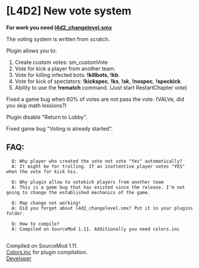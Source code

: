 # [L4D2] New vote system
**For work you need [l4d2_changelevel.smx](https://forums.alliedmods.net/showthread.php?t=319156)**

The voting system is written from scratch.

Plugin allows you to:
1. Create custom votes: sm_customVote <VoteText> <PassVoteText>
2. Vote for kick a player from another team.
3. Vote for killing infected bots: __!killbots__, __!kb__.
4. Vote for kick of spectators: __!kickspec__, __!ks__, __!sk__, __!nospec__, __!speckick__.
5. Ability to use the __!rematch__ command. (Just start RestartChapter vote)
  
Fixed a game bug when 60% of votes are not pass the vote. (VALVe, did you skip math lessions?)

Plugin disable "Return to Lobby".

Fixed game bug "Voting is already started".

## FAQ:
```
  Q: Why player who created the vote not vote "Yes" automatically?
  A: It might be for trolling. If an inattentive player votes "YES" when the vote for kick his.
  
  Q: Why plugin allow to votekick players from another team
  A: This is a game bug that has existed since the release. I'm not going to change the established mechanics of the game.
  
  Q: Map change not working!
  A: Did you forget about l4d2_changelevel.smx? Put it in your plugins folder.
  
  Q: How to compile?
  A: Compiled on SourceMod 1.11. Additionally you need colors.inc
 ```
 ##
Compiled on SourceMod 1.11.  
[Colors.inc](https://forums.alliedmods.net/showthread.php?t=96831) for plugin compilation.  
[Developer](https://vk.com/pa4h1337)
